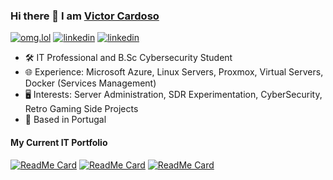 ### Hi there 👋 I am [Victor Cardoso](https://victorcardoso.omg.lol/)

[![omg.lol](https://img.shields.io/badge/my_omg.lol-000?style=for-the-badge&logo=ko-fi&logoColor=white)](https://victorcardoso.omg.lol/)
[![linkedin](https://img.shields.io/badge/linkedin-0A66C2?style=for-the-badge&logo=linkedin&logoColor=white)](https://www.linkedin.com/in/victordccardoso/)
[![linkedin](https://img.shields.io/badge/telegram-fbfcf8?style=for-the-badge&logo=telegram&logoColor=blue)](https://t.me/shoganaich)

- 🛠 IT Professional and B.Sc Cybersecurity Student
- 🌐 Experience: Microsoft Azure, Linux Servers, Proxmox, Virtual Servers, Docker (Services Management)
- 🖥 Interests: Server Administration, SDR Experimentation, CyberSecurity, Retro Gaming Side Projects
- 📍 Based in Portugal

#### My Current IT Portfolio
[![ReadMe Card](https://github-readme-stats.vercel.app/api/pin/?username=shoganaich&repo=azure-osticket)](https://github.com/shoganaich/azure-osticket)
[![ReadMe Card](https://github-readme-stats.vercel.app/api/pin/?username=shoganaich&repo=azure-ad)](https://github.com/shoganaich/azure-ad)
[![ReadMe Card](https://github-readme-stats.vercel.app/api/pin/?username=shoganaich&repo=azure-network-traffic)](https://github.com/shoganaich/azure-network-traffic)
